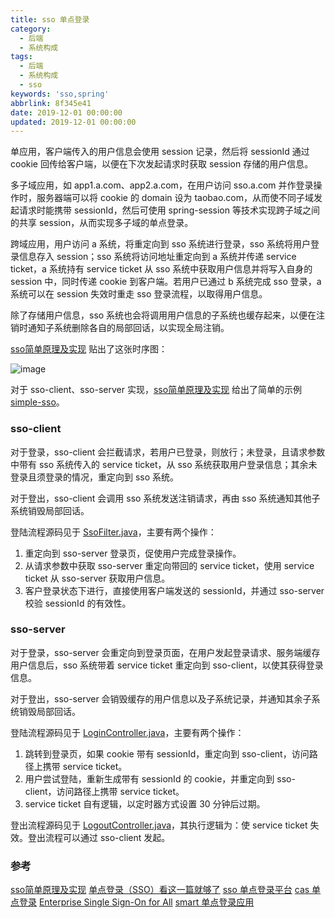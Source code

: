 ```yaml
---
title: sso 单点登录
category:
  - 后端
  - 系统构成
tags:
  - 后端
  - 系统构成
  - sso
keywords: 'sso,spring'
abbrlink: 8f345e41
date: 2019-12-01 00:00:00
updated: 2019-12-01 00:00:00
---
```


单应用，客户端传入的用户信息会使用 session 记录，然后将 sessionId 通过 cookie 回传给客户端，以便在下次发起请求时获取 session 存储的用户信息。

多子域应用，如 app1.a.com、app2.a.com，在用户访问 sso.a.com 并作登录操作时，服务器端可以将 cookie 的 domain 设为 taobao.com，从而使不同子域发起请求时能携带 sessionId，然后可使用 spring-session 等技术实现跨子域之间的共享 session，从而实现多子域的单点登录。

跨域应用，用户访问 a 系统，将重定向到 sso 系统进行登录，sso 系统将用户登录信息存入 session；sso 系统将访问地址重定向到 a 系统并传递 service ticket，a 系统持有 service ticket 从 sso 系统中获取用户信息并将写入自身的 session 中，同时传递 cookie 到客户端。若用户已通过 b 系统完成 sso 登录，a 系统可以在 session 失效时重走 sso 登录流程，以取得用户信息。

除了存储用户信息，sso 系统也会将调用用户信息的子系统也缓存起来，以便在注销时通知子系统删除各自的局部回话，以实现全局注销。

[sso简单原理及实现](https://www.cnblogs.com/zh94/p/8352943.html) 贴出了这张时序图：

![image](sso1.png)

对于 sso-client、sso-server 实现，[sso简单原理及实现](https://www.cnblogs.com/zh94/p/8352943.html) 给出了简单的示例 [simple-sso](https://github.com/sheefee/simple-sso)。

### sso-client

对于登录，sso-client 会拦截请求，若用户已登录，则放行；未登录，且请求参数中带有 sso 系统传入的 service ticket，从 sso 系统获取用户登录信息；其余未登录且须登录的情况，重定向到 sso 系统。

对于登出，sso-client 会调用 sso 系统发送注销请求，再由 sso 系统通知其他子系统销毁局部回话。

登陆流程源码见于 [SsoFilter.java](https://github.com/a466350665/smart/blob/master/smart-sso/smart-sso-client/src/main/java/com/smart/sso/client/SsoFilter.java)，主要有两个操作：

1. 重定向到 sso-server 登录页，促使用户完成登录操作。
2. 从请求参数中获取 sso-server 重定向带回的 service ticket，使用 service ticket 从 sso-server 获取用户信息。
3. 客户登录状态下进行，直接使用客户端发送的 sessionId，并通过 sso-server 校验 sessionId 的有效性。

### sso-server

对于登录，sso-server 会重定向到登录页面，在用户发起登录请求、服务端缓存用户信息后，sso 系统带着 service ticket 重定向到 sso-client，以使其获得登录信息。

对于登出，sso-server 会销毁缓存的用户信息以及子系统记录，并通知其余子系统销毁局部回话。

登陆流程源码见于 [LoginController.java](https://github.com/a466350665/smart/blob/master/smart-sso/smart-sso-server/src/main/java/com/smart/sso/server/controller/LoginController.java)，主要有两个操作：

1. 跳转到登录页，如果 cookie 带有 sessionId，重定向到 sso-client，访问路径上携带 service ticket。
2. 用户尝试登陆，重新生成带有 sessionId 的 cookie，并重定向到 sso-client，访问路径上携带 service ticket。
3. service ticket 自有逻辑，以定时器方式设置 30 分钟后过期。

登出流程源码见于 [LogoutController.java](https://github.com/a466350665/smart/blob/master/smart-sso/smart-sso-server/src/main/java/com/smart/sso/server/controller/LogoutController.java)，其执行逻辑为：使 service ticket 失效。登出流程可以通过 sso-client 发起。

### 参考

[sso简单原理及实现](https://www.cnblogs.com/zh94/p/8352943.html) 
[单点登录（SSO）看这一篇就够了](https://developer.aliyun.com/article/636281)
[sso 单点登录平台](https://github.com/kawhii/sso)
[cas 单点登录](https://blog.csdn.net/u010475041/category_7156505.html)
[Enterprise Single Sign-On for All](https://apereo.github.io/cas/5.1.x/index.html)
[smart 单点登录应用](https://github.com/a466350665/smart)